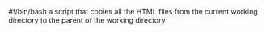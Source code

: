 #!/bin/bash
a script that copies all the HTML files from the current working directory to the parent of the working directory
